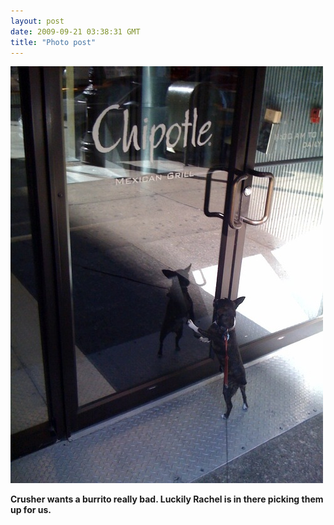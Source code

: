 ```yaml
---
layout: post
date: 2009-09-21 03:38:31 GMT
title: "Photo post"
---
```

![travisj](/images/e2e4a64866c72f5433c0e75360decc9132e9f514daf0ed43c0f1e41e29e932ce.jpg)

<b>Crusher wants a burrito really bad. Luckily Rachel is in there picking them up for us.</b>